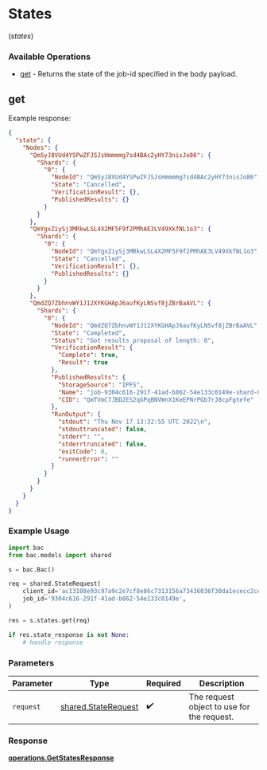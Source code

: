 # States
(*states*)

### Available Operations

* [get](#get) - Returns the state of the job-id specified in the body payload.

## get

Example response:

```json
{
  "state": {
    "Nodes": {
      "QmSyJ8VUd4YSPwZFJSJsHmmmmg7sd4BAc2yHY73nisJo86": {
        "Shards": {
          "0": {
            "NodeId": "QmSyJ8VUd4YSPwZFJSJsHmmmmg7sd4BAc2yHY73nisJo86",
            "State": "Cancelled",
            "VerificationResult": {},
            "PublishedResults": {}
          }
        }
      },
      "QmYgxZiySj3MRkwLSL4X2MF5F9f2PMhAE3LV49XkfNL1o3": {
        "Shards": {
          "0": {
            "NodeId": "QmYgxZiySj3MRkwLSL4X2MF5F9f2PMhAE3LV49XkfNL1o3",
            "State": "Cancelled",
            "VerificationResult": {},
            "PublishedResults": {}
          }
        }
      },
      "QmdZQ7ZbhnvWY1J12XYKGHApJ6aufKyLNSvf8jZBrBaAVL": {
        "Shards": {
          "0": {
            "NodeId": "QmdZQ7ZbhnvWY1J12XYKGHApJ6aufKyLNSvf8jZBrBaAVL",
            "State": "Completed",
            "Status": "Got results proposal of length: 0",
            "VerificationResult": {
              "Complete": true,
              "Result": true
            },
            "PublishedResults": {
              "StorageSource": "IPFS",
              "Name": "job-9304c616-291f-41ad-b862-54e133c0149e-shard-0-host-QmdZQ7ZbhnvWY1J12XYKGHApJ6aufKyLNSvf8jZBrBaAVL",
              "CID": "QmTVmC7JBD2ES2qGPqBNVWnX1KeEPNrPGb7rJ8cpFgtefe"
            },
            "RunOutput": {
              "stdout": "Thu Nov 17 13:32:55 UTC 2022\n",
              "stdouttruncated": false,
              "stderr": "",
              "stderrtruncated": false,
              "exitCode": 0,
              "runnerError": ""
            }
          }
        }
      }
    }
  }
}
```

### Example Usage

```python
import bac
from bac.models import shared

s = bac.Bac()

req = shared.StateRequest(
    client_id='ac13188e93c97a9c2e7cf8e86c7313156a73436036f30da1ececc2ce79f9ea51',
    job_id='9304c616-291f-41ad-b862-54e133c0149e',
)

res = s.states.get(req)

if res.state_response is not None:
    # handle response
```

### Parameters

| Parameter                                                  | Type                                                       | Required                                                   | Description                                                |
| ---------------------------------------------------------- | ---------------------------------------------------------- | ---------------------------------------------------------- | ---------------------------------------------------------- |
| `request`                                                  | [shared.StateRequest](../../models/shared/staterequest.md) | :heavy_check_mark:                                         | The request object to use for the request.                 |


### Response

**[operations.GetStatesResponse](../../models/operations/getstatesresponse.md)**

